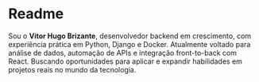 # Readme
Sou o **Vitor Hugo Brizante**, desenvolvedor backend em crescimento, com experiência prática em Python, Django e Docker. Atualmente voltado para análise de dados, automação de APIs e integração front-to-back com React. Buscando oportunidades para aplicar e expandir habilidades em projetos reais no mundo da tecnologia.
